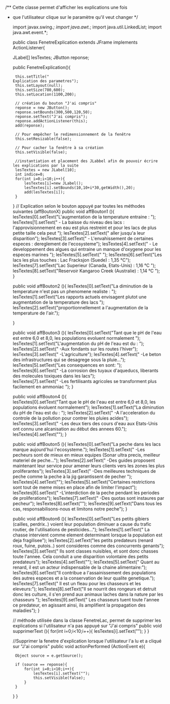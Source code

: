 /** Cette classe permet d'afficher les explications une fois 
 * que l'utilisateur clique sur le paramètre qu'il veut changer
 */	
	
	import javax.swing.*; import java.awt.*; import java.util.LinkedList; import java.awt.event.*;


	public class FenetreExplication extends JFrame implements ActionListener{

	JLabel[] lesTextes;
	JButton reponse;

	public FenetreExplication(){

		this.setTitle("                                                          Explication des parametres");
		this.setLayout(null);
		this.setSize(780,600);
		this.setLocation(1100,200);
		
		// création du bouton "J'ai compris"
		reponse = new JButton();
		reponse.setBounds(300,500,120,50);
		reponse.setText("J'ai compris"); 
		reponse.addActionListener(this);
		add(reponse); 

		// Pour empêcher le redimensionnement de la fenêtre
		this.setResizable(false);

		// Pour cacher la fenêtre à sa création
		this.setVisible(false);

		//instantiation et placement des JLabbel afin de pouvoir écrire les explications par la suite
		lesTextes = new JLabel[10]; 
		int indice=0;
		for(int i=0;i<10;i++){
			lesTextes[i]=new JLabel();
			lesTextes[i].setBounds(10,10+i*30,getWidth(),20); 
			add(lesTextes[i]);       
		}
	}
	// Explication selon le bouton appuyé par toutes les méthodes suivantes (affBoutonX) 
	public void affBouton1 (){
		lesTextes[0].setText("L'augmentation de la temperature entraine : ");
		lesTextes[1].setText("               - La baisse du niveau des lacs : l'approvisionnement en eau est plus restreint et pour les lacs de plus petite taille cela peut  ");
		lesTextes[2].setText("                 aller jusqu'a leur disparition");
		lesTextes[3].setText("               - L'envahissement de certaines especes : dereglement de l'ecosysteme");
		lesTextes[4].setText("               - Le developpement des algues qui entraine un manque d'oxygene pour les especes marines ");
		lesTextes[5].setText(" ");
		lesTextes[6].setText("Les lacs les plus touches : Lac Fracksjon (Suede) :  1,35 °C");					 
		lesTextes[7].setText("Lac Superieur (Canada, Etats-­Unis) : 1,16 °C  ");
		lesTextes[8].setText("Reservoir Kangaroo Creek (Australie) : 1,14 °C ");   
	}

	public void affBouton2 (){
		lesTextes[0].setText("La diminution de la temperature n'est pas un phenomene realiste : ");
		lesTextes[1].setText("Les rapports actuels envisagent plutot une augmentation de la temperature des lacs ");
		lesTextes[2].setText("proportionnellement a l'augmentation de la temperature de l'air.");

	}

	public void affBouton3 (){
		lesTextes[0].setText("Tant que le pH de l'eau est entre 6,0 et 8,0, les populations evoluent normalement ");
		lesTextes[1].setText("L'augmentation du pH de l'eau est du : ");
		lesTextes[2].setText("            -Aux fondants sur les routes l'hiver");
		lesTextes[3].setText("            -L'agriculture");
		lesTextes[4].setText("            -Le beton des infrastructures qui se desagrege sous la pluie...");
		lesTextes[5].setText("Les consequences en sont:  ");
		lesTextes[6].setText("            -La corrosion des tuyaux d'aqueducs, liberants des molecules toxiques dans les lacs");					 
		lesTextes[7].setText("            -Les fertilisants agricoles se transforment plus facilement en ammoniac ");
	}

	public void affBouton4 (){	
		lesTextes[0].setText("Tant que le pH de l'eau est entre 6,0 et 8,0, les populations évoluent normalement");
		lesTextes[1].setText("La diminution du pH de l'eau est du : ");
		lesTextes[2].setText("        -A l'acceleration du controle de la pollution pour contrer les pluies acides");
		lesTextes[3].setText("        -Les deux tiers des cours d'eau aux Etats-Unis ont connu une alcanisation au début des annees 60.");
		lesTextes[4].setText("");
	}

	public void affBouton5 (){
		lesTextes[0].setText("La peche dans les lacs marque aujourd'hui l'ecosysteme.");
		lesTextes[1].setText("        -Les pecheurs sont de mieux en mieux equipes (Sonar ultra precis, meilleur materiel de peche...");
		lesTextes[2].setText("        -Des guides proposent maintenant leur service pour amener leurs clients vers les zones les plus proliferantes");
		lesTextes[3].setText("        -Des meilleures techniques de peche comme la peche à la jig garantissent de pecher ");
		lesTextes[4].setText("");
		lesTextes[5].setText("Certaines restrictions sont tout de meme mises en place afin de limiter l'impact");
		lesTextes[6].setText("         -L'interdiction de la peche pendant les periodes de proliferations");
		lesTextes[7].setText("         -Des quotas sont instaures par pecheur");
		lesTextes[8].setText("");
		lesTextes[9].setText("Dans tous les cas, responsabilisons-nous et limitons notre peche");
	}

	public void affBouton6 (){
		lesTextes[0].setText("Les petits gibiers (cailles, perdrix..) voient leur population diminuer a cause du trafic routier, de l'utilisations de pesticides...");
		lesTextes[1].setText("	La chasse intervient comme element determinant lorsque la population est deja fragilisee");
		lesTextes[2].setText("les petits predateurs (renard roux, fuine, putois..) sont consideres comme des concurrents genants");        
		lesTextes[3].setText("	Ils sont classes nuisibles, et sont donc chasses toute l'annee. Cela conduit a une disparition volontaire des petits predateurs");
		lesTextes[4].setText("");
		lesTextes[5].setText("	Quant au renard, il est un acteur indispensable de la chaine alimentaire:");
		lesTextes[6].setText("Il contribue a l'assainissement des populations des autres especes et a la conservation de leur qualite genetique.");
		lesTextes[7].setText("  Il est un fleau pour les chasseurs et les eleveurs:");
		lesTextes[8].setText("Il se nourrit des rongeurs et detruit donc les culture, il s'en prend aux animaux laches dans la nature par les chasseurs  ");
		lesTextes[9].setText("	Les chasseurs tuent toute l'annee ce predateur, en agissant ainsi, ils amplifient la propagation des maladies");
	}

	// méthode utilisée dans la classe FenetreLac, permet de supprimer les explications si l'utilisateur n'a pas appuyé sur "J'ai compris"
	public void supprimerText (){
		for(int i=0;i<10;i++){
			lesTextes[i].setText("");
		}
	}

	//Supprimer la fenetre d'explication lorsque l'utilisateur l'a lu et a cliqué sur "J'ai compris"
	public void actionPerformed (ActionEvent e){

		Object source = e.getSource();

		if (source == reponse){	
			for(int i=0;i<10;i++){
				lesTextes[i].setText("");
				this.setVisible(false);
			}
		}
	}
}
